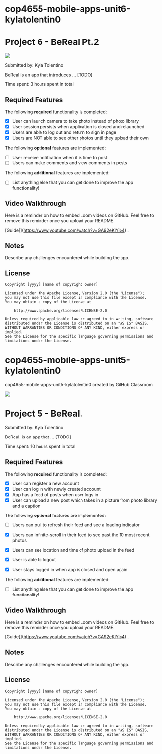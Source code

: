 # cop4655-mobile-apps-unit6-kylatolentin0
# Project 6 - BeReal Pt.2

<div>
    <a href="https://www.loom.com/share/df53e4556bcd43139ff2d5935f9b7bfa">
    </a>
    <a href="https://www.loom.com/share/df53e4556bcd43139ff2d5935f9b7bfa">
      <img style="max-width:300px;" src="https://cdn.loom.com/sessions/thumbnails/df53e4556bcd43139ff2d5935f9b7bfa-with-play.gif">
    </a>
  </div>

Submitted by: Kyla Tolentino

BeReal is an app that introduces ... [TODO] 

Time spent: 3 hours spent in total

## Required Features

The following **required** functionality is completed:

- [x] User can launch camera to take photo instead of photo library
- [x] User session persists when application is closed and relaunched
- [x] Users are able to log out and return to sign in page
- [x] Users are NOT able to see other photos until they upload their own	
 
The following **optional** features are implemented:

- [ ] User receive notifcation when it is time to post
- [ ] Users can make comments and view comments in posts	

The following **additional** features are implemented:

- [ ] List anything else that you can get done to improve the app functionality!

## Video Walkthrough

Here is a reminder on how to embed Loom videos on GitHub. Feel free to remove this reminder once you upload your README. 

[Guide]](https://www.youtube.com/watch?v=GA92eKlYio4) .

## Notes

Describe any challenges encountered while building the app.

## License

    Copyright [yyyy] [name of copyright owner]

    Licensed under the Apache License, Version 2.0 (the "License");
    you may not use this file except in compliance with the License.
    You may obtain a copy of the License at

        http://www.apache.org/licenses/LICENSE-2.0

    Unless required by applicable law or agreed to in writing, software
    distributed under the License is distributed on an "AS IS" BASIS,
    WITHOUT WARRANTIES OR CONDITIONS OF ANY KIND, either express or implied.
    See the License for the specific language governing permissions and
    limitations under the License.

# cop4655-mobile-apps-unit5-kylatolentin0
cop4655-mobile-apps-unit5-kylatolentin0 created by GitHub Classroom
<div>
    <a href="https://www.loom.com/share/44b953e2b48b4cb3a25edf90fa549513">
    </a>
    <a href="https://www.loom.com/share/44b953e2b48b4cb3a25edf90fa549513">
      <img style="max-width:300px;" src="https://cdn.loom.com/sessions/thumbnails/44b953e2b48b4cb3a25edf90fa549513-with-play.gif">
    </a>
  </div>

# Project 5 - BeReal.

Submitted by: Kyla Tolentino

BeReal. is an app that ... [TODO] 

Time spent: 10 hours spent in total

## Required Features

The following **required** functionality is completed:

- [x] User can register a new account
- [x] User can log in with newly created account
- [x] App has a feed of posts when user logs in
- [x] User can upload a new post which takes in a picture from photo library and a caption	
 
The following **optional** features are implemented:

- [ ] Users can pull to refresh their feed and see a loading indicator
- [x] Users can infinite-scroll in their feed to see past the 10 most recent photos
- [x] Users can see location and time of photo upload in the feed	
- [x] User is able to logout
- [x] User stays logged in when app is closed and open again	


The following **additional** features are implemented:

- [ ] List anything else that you can get done to improve the app functionality!

## Video Walkthrough

Here is a reminder on how to embed Loom videos on GitHub. Feel free to remove this reminder once you upload your README. 

[Guide]](https://www.youtube.com/watch?v=GA92eKlYio4) .

## Notes

Describe any challenges encountered while building the app.

## License

    Copyright [yyyy] [name of copyright owner]

    Licensed under the Apache License, Version 2.0 (the "License");
    you may not use this file except in compliance with the License.
    You may obtain a copy of the License at

        http://www.apache.org/licenses/LICENSE-2.0

    Unless required by applicable law or agreed to in writing, software
    distributed under the License is distributed on an "AS IS" BASIS,
    WITHOUT WARRANTIES OR CONDITIONS OF ANY KIND, either express or implied.
    See the License for the specific language governing permissions and
    limitations under the License.
